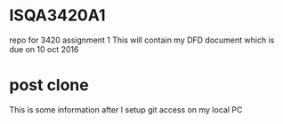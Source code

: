# ISQA3420A1
repo for 3420 assignment 1
This will contain my DFD document which is due on 10 oct 2016
# post clone
This is some information after I setup git access on my local PC
